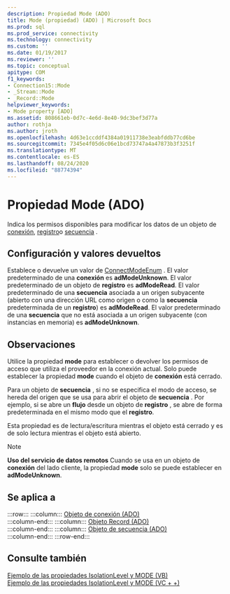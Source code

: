 ```yaml
---
description: Propiedad Mode (ADO)
title: Mode (propiedad) (ADO) | Microsoft Docs
ms.prod: sql
ms.prod_service: connectivity
ms.technology: connectivity
ms.custom: ''
ms.date: 01/19/2017
ms.reviewer: ''
ms.topic: conceptual
apitype: COM
f1_keywords:
- Connection15::Mode
- _Stream::Mode
- _Record::Mode
helpviewer_keywords:
- Mode property [ADO]
ms.assetid: 808661eb-0d7c-4e6d-8e40-9dc3bef3d77a
author: rothja
ms.author: jroth
ms.openlocfilehash: 4d63e1ccddf4384a01911738e3eabfddb77cd6be
ms.sourcegitcommit: 7345e4f05d6c06e1bcd73747a4a47873b3f3251f
ms.translationtype: MT
ms.contentlocale: es-ES
ms.lasthandoff: 08/24/2020
ms.locfileid: "88774394"
---
```

# <a name="mode-property-ado"></a>Propiedad Mode (ADO)
Indica los permisos disponibles para modificar los datos de un objeto de [conexión](./connection-object-ado.md), [registro](./record-object-ado.md)o [secuencia](./stream-object-ado.md) .  
  
## <a name="settings-and-return-values"></a>Configuración y valores devueltos  
 Establece o devuelve un valor de [ConnectModeEnum](./connectmodeenum.md) . El valor predeterminado de una **conexión** es **adModeUnknown**. El valor predeterminado de un objeto de **registro** es **adModeRead**. El valor predeterminado de una **secuencia** asociada a un origen subyacente (abierto con una dirección URL como origen o como la **secuencia** predeterminada de un **registro**) es **adModeRead**. El valor predeterminado de una **secuencia** que no está asociada a un origen subyacente (con instancias en memoria) es **adModeUnknown**.  
  
## <a name="remarks"></a>Observaciones  
 Utilice la propiedad **mode** para establecer o devolver los permisos de acceso que utiliza el proveedor en la conexión actual. Solo puede establecer la propiedad **mode** cuando el objeto de **conexión** está cerrado.  
  
 Para un objeto de **secuencia** , si no se especifica el modo de acceso, se hereda del origen que se usa para abrir el objeto de **secuencia** . Por ejemplo, si se abre un **flujo** desde un objeto de **registro** , se abre de forma predeterminada en el mismo modo que el **registro**.  
  
 Esta propiedad es de lectura/escritura mientras el objeto está cerrado y es de solo lectura mientras el objeto está abierto.  
  
> [!NOTE]
>  **Uso del servicio de datos remotos** Cuando se usa en un objeto de **conexión** del lado cliente, la propiedad **mode** solo se puede establecer en **adModeUnknown**.  
  
## <a name="applies-to"></a>Se aplica a  

:::row:::
    :::column:::
        [Objeto de conexión (ADO)](./connection-object-ado.md)  
    :::column-end:::
    :::column:::
        [Objeto Record (ADO)](./record-object-ado.md)  
    :::column-end:::
    :::column:::
        [Objeto de secuencia (ADO)](./stream-object-ado.md)  
    :::column-end:::
:::row-end:::

## <a name="see-also"></a>Consulte también  
 [Ejemplo de las propiedades IsolationLevel y MODE (VB)](./isolationlevel-and-mode-properties-example-vb.md)   
 [Ejemplo de las propiedades IsolationLevel y MODE (VC + +)](./isolationlevel-and-mode-properties-example-vc.md)